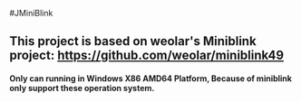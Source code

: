 #JMiniBlink
## This project is based on weolar's Miniblink project: https://github.com/weolar/miniblink49
#### Only can running in Windows X86 AMD64 Platform, Because of miniblink only support these operation system.